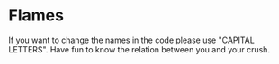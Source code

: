 # Flames
If you want to change the names in the code please use "CAPITAL LETTERS".
Have fun to know the relation between you and your crush.
